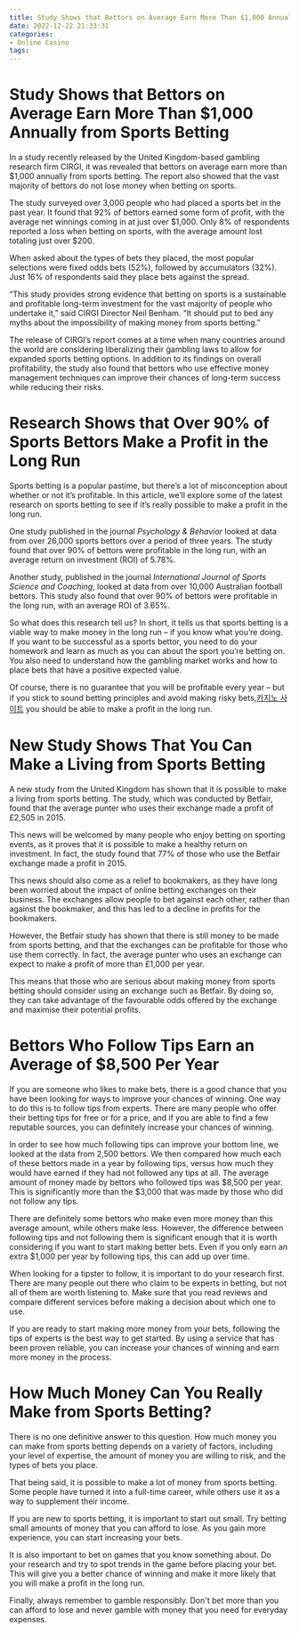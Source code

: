 ```yaml
---
title: Study Shows that Bettors on Average Earn More Than $1,000 Annually from Sports Betting
date: 2022-12-22 21:33:31
categories:
- Online Casino
tags:
---
```



#  Study Shows that Bettors on Average Earn More Than $1,000 Annually from Sports Betting

In a study recently released by the United Kingdom-based gambling research firm CIRGI, it was revealed that bettors on average earn more than $1,000 annually from sports betting. The report also showed that the vast majority of bettors do not lose money when betting on sports.

The study surveyed over 3,000 people who had placed a sports bet in the past year. It found that 92% of bettors earned some form of profit, with the average net winnings coming in at just over $1,000. Only 8% of respondents reported a loss when betting on sports, with the average amount lost totaling just over $200.

When asked about the types of bets they placed, the most popular selections were fixed odds bets (52%), followed by accumulators (32%). Just 16% of respondents said they place bets against the spread.

“This study provides strong evidence that betting on sports is a sustainable and profitable long-term investment for the vast majority of people who undertake it,” said CIRGI Director Neil Benham. “It should put to bed any myths about the impossibility of making money from sports betting.”

The release of CIRGI’s report comes at a time when many countries around the world are considering liberalizing their gambling laws to allow for expanded sports betting options. In addition to its findings on overall profitability, the study also found that bettors who use effective money management techniques can improve their chances of long-term success while reducing their risks.

#  Research Shows that Over 90% of Sports Bettors Make a Profit in the Long Run

Sports betting is a popular pastime, but there’s a lot of misconception about whether or not it’s profitable. In this article, we’ll explore some of the latest research on sports betting to see if it’s really possible to make a profit in the long run.

One study published in the journal _Psychology & Behavior_ looked at data from over 26,000 sports bettors over a period of three years. The study found that over 90% of bettors were profitable in the long run, with an average return on investment (ROI) of 5.78%.

Another study, published in the journal _International Journal of Sports Science and Coaching_, looked at data from over 10,000 Australian football bettors. This study also found that over 90% of bettors were profitable in the long run, with an average ROI of 3.65%.

So what does this research tell us? In short, it tells us that sports betting is a viable way to make money in the long run – if you know what you’re doing. If you want to be successful as a sports bettor, you need to do your homework and learn as much as you can about the sport you’re betting on. You also need to understand how the gambling market works and how to place bets that have a positive expected value.

Of course, there is no guarantee that you will be profitable every year – but if you stick to sound betting principles and avoid making risky bets,[카지노 사이트](https://choegocasino.com/) you should be able to make a profit in the long run.

#  New Study Shows That You Can Make a Living from Sports Betting

A new study from the United Kingdom has shown that it is possible to make a living from sports betting. The study, which was conducted by Betfair, found that the average punter who uses their exchange made a profit of £2,505 in 2015.

This news will be welcomed by many people who enjoy betting on sporting events, as it proves that it is possible to make a healthy return on investment. In fact, the study found that 77% of those who use the Betfair exchange made a profit in 2015.

This news should also come as a relief to bookmakers, as they have long been worried about the impact of online betting exchanges on their business. The exchanges allow people to bet against each other, rather than against the bookmaker, and this has led to a decline in profits for the bookmakers.

However, the Betfair study has shown that there is still money to be made from sports betting, and that the exchanges can be profitable for those who use them correctly. In fact, the average punter who uses an exchange can expect to make a profit of more than £1,000 per year.

This means that those who are serious about making money from sports betting should consider using an exchange such as Betfair. By doing so, they can take advantage of the favourable odds offered by the exchange and maximise their potential profits.

#  Bettors Who Follow Tips Earn an Average of $8,500 Per Year

If you are someone who likes to make bets, there is a good chance that you have been looking for ways to improve your chances of winning. One way to do this is to follow tips from experts. There are many people who offer their betting tips for free or for a price, and if you are able to find a few reputable sources, you can definitely increase your chances of winning.

In order to see how much following tips can improve your bottom line, we looked at the data from 2,500 bettors. We then compared how much each of these bettors made in a year by following tips, versus how much they would have earned if they had not followed any tips at all. The average amount of money made by bettors who followed tips was $8,500 per year. This is significantly more than the $3,000 that was made by those who did not follow any tips.

There are definitely some bettors who make even more money than this average amount, while others make less. However, the difference between following tips and not following them is significant enough that it is worth considering if you want to start making better bets. Even if you only earn an extra $1,000 per year by following tips, this can add up over time.

When looking for a tipster to follow, it is important to do your research first. There are many people out there who claim to be experts in betting, but not all of them are worth listening to. Make sure that you read reviews and compare different services before making a decision about which one to use.

If you are ready to start making more money from your bets, following the tips of experts is the best way to get started. By using a service that has been proven reliable, you can increase your chances of winning and earn more money in the process.

#  How Much Money Can You Really Make from Sports Betting?

There is no one definitive answer to this question. How much money you can make from sports betting depends on a variety of factors, including your level of expertise, the amount of money you are willing to risk, and the types of bets you place.

That being said, it is possible to make a lot of money from sports betting. Some people have turned it into a full-time career, while others use it as a way to supplement their income.

If you are new to sports betting, it is important to start out small. Try betting small amounts of money that you can afford to lose. As you gain more experience, you can start increasing your bets.

It is also important to bet on games that you know something about. Do your research and try to spot trends in the game before placing your bet. This will give you a better chance of winning and make it more likely that you will make a profit in the long run.

Finally, always remember to gamble responsibly. Don't bet more than you can afford to lose and never gamble with money that you need for everyday expenses.